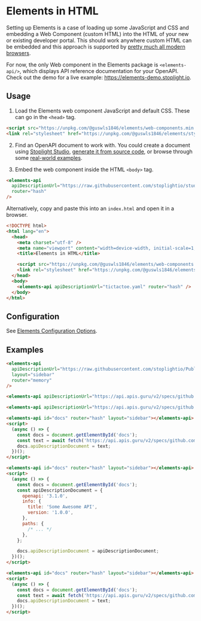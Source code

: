# Elements in HTML

Setting up Elements is a case of loading up some JavaScript and CSS and embedding a Web Component (custom HTML) into the
HTML of your new or existing developer portal. This should work anywhere custom HTML can be embedded and this approach
is supported by [pretty much all modern browsers](https://caniuse.com/custom-elementsv1).

For now, the only Web component in the Elements package is `<elements-api/>`, which displays API reference documentation
for your OpenAPI. Check out the demo for a live example: https://elements-demo.stoplight.io.

## Usage

1. Load the Elements web component JavaScript and default CSS. These can go in the `<head>` tag.

```html
<script src="https://unpkg.com/@guswls1846/elements/web-components.min.js"></script>
<link rel="stylesheet" href="https://unpkg.com/@guswls1846/elements/styles.min.css" />
```

2. Find an OpenAPI document to work with. You could create a document using
   [Stoplight Studio](https://stoplight.io/studio),
   [generate it from source code](https://stoplight.io/blog/generate-documentation-from-code/), or browse through some
   [real-world examples](https://apis.guru/browse-apis/).

3. Embed the web component inside the HTML `<body>` tag.

```html
<elements-api
  apiDescriptionUrl="https://raw.githubusercontent.com/stoplightio/studio-demo/master/reference/todos/todo.v1.yaml"
  router="hash"
/>
```

Alternatively, copy and paste this into an `index.html` and open it in a browser.

```html
<!DOCTYPE html>
<html lang="en">
  <head>
    <meta charset="utf-8" />
    <meta name="viewport" content="width=device-width, initial-scale=1, shrink-to-fit=no" />
    <title>Elements in HTML</title>

    <script src="https://unpkg.com/@guswls1846/elements/web-components.min.js"></script>
    <link rel="stylesheet" href="https://unpkg.com/@guswls1846/elements/styles.min.css" />
  </head>
  <body>
    <elements-api apiDescriptionUrl="tictactoe.yaml" router="hash" />
  </body>
</html>
```

## Configuration

See [Elements Configuration Options](elements-options.md).

## Examples

<!-- title: Zoom API with a sidebar and memory router -->

```html
<elements-api
  apiDescriptionUrl="https://raw.githubusercontent.com/stoplightio/Public-APIs/master/reference/zoom/openapi.yaml"
  layout="sidebar"
  router="memory"
/>
```

<!-- title: GitHub API with a Stacked Layout -->

```html
<elements-api apiDescriptionUrl="https://api.apis.guru/v2/specs/github.com/1.1.4/openapi.yaml" layout="stacked" />
```

<!-- title: Hiding "Try It" -->

```html
<elements-api apiDescriptionUrl="https://api.apis.guru/v2/specs/github.com/1.1.4/openapi.yaml" hideTryIt="true" />
```

<!-- title: GitHub API over HTTP using `apiDescriptionDocument` -->

```html
<elements-api id="docs" router="hash" layout="sidebar"></elements-api>
<script>
  (async () => {
    const docs = document.getElementById('docs');
    const text = await fetch('https://api.apis.guru/v2/specs/github.com/1.1.4/openapi.yaml').then(res => res.text());
    docs.apiDescriptionDocument = text;
  })();
</script>
```

<!-- title: Component with API Description Provided Directly -->

```html
<elements-api id="docs" router="hash" layout="sidebar"></elements-api>
<script>
  (async () => {
    const docs = document.getElementById('docs');
    const apiDescriptionDocument = {
      openapi: '3.1.0',
      info: {
        title: 'Some Awesome API',
        version: '1.0.0',
      },
      paths: {
        /* ... */
      },
    };

    docs.apiDescriptionDocument = apiDescriptionDocument;
  })();
</script>
```

<!-- title: Component with API Description Provided Directly, Fetched Over HTTP -->

```html
<elements-api id="docs" router="hash" layout="sidebar"></elements-api>
<script>
  (async () => {
    const docs = document.getElementById('docs');
    const text = await fetch('https://api.apis.guru/v2/specs/github.com/1.1.4/openapi.yaml').then(res => res.text());
    docs.apiDescriptionDocument = text;
  })();
</script>
```
